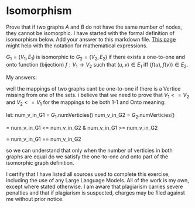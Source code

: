 # Isomorphism

Prove that if two graphs $A$ and $B$ do not have the same number of nodes, they
cannot be isomorphic. I have started with the formal definition of isomorphism
below. Add your answer to this markdown file. [This
page](https://docs.github.com/en/get-started/writing-on-github/working-with-advanced-formatting/writing-mathematical-expressions)
might help with the notation for mathematical expressions.

$G_1=(V_1 , E_1)$ is isomorphic to $G_2 = (V_2, E_2)$ if there exists a
one-to-one and onto function (bijection) $f: V_1 \rightarrow V_2$ such that $(u,v)
\in E_1$ iff $(f(u),f(v)) \in E_2$.

My answers:

well the mappings of two graphs cant be one-to-one if there is a Vertice missing from one of the sets.
i believe that we need to prove that $V_1 <= V_2$ and $V_2 <= V_1$ for the mappings to be both 1-1 and Onto meaning:

let:
num_v_in_G1 = $G_1$.numVerticies()
num_v_in_G2 = $G_2$.numVerticies()

= num_v_in_G1 <= num_v_in_G2 & num_v_in_G1 >= num_v_in_G2

= num_v_in_G1 == num_v_in_G2

so we can understand that only when the number of verticies in both graphs are equal do we satisfy the one-to-one and onto part of the isomorphic graph definition.



I certify that I have listed all sources used to complete this exercise, including the use of any Large Language Models. All of the work is my own, except where stated otherwise. I am aware that plagiarism carries severe penalties and that if plagiarism is suspected, charges may be filed against me without prior notice.